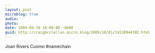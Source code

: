 ```yaml
---
layout: post
microblog: true
audio: 
photo: 
date: 2009-09-30 18:00:00 -0600
guid: http://craigmcclellan.micro.blog/2009/10/01/t4528944302.html
---
```

Joan Rivers Cuomo #namechain
